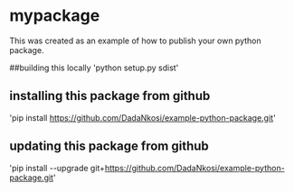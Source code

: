 # mypackage
This was created as an example of how to publish your own python package.

##building this locally
'python setup.py sdist'

## installing this package from github
'pip install https://github.com/DadaNkosi/example-python-package.git'

## updating this package from github
'pip install --upgrade git+https://github.com/DadaNkosi/example-python-package.git'

